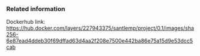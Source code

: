 ### Related information

Dockerhub link: https://hub.docker.com/layers/227943375/santlemp/project/0.1/images/sha256-6e87ead4ddeb30f69dffad63d4aa2f208e7500e442ba86e75a15d9e53dcc5cab
